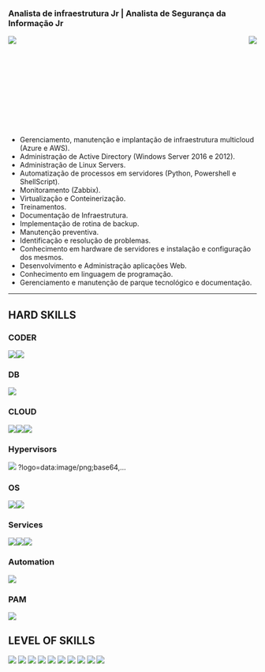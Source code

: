 <p>
<h3> Analista de infraestrutura Jr | Analista de Segurança da Informação Jr </h3>
</p>

<img align='left' src="https://github-readme-stats.vercel.app/api?username=ph7ti&show_icons=true&title_color=783c00&text_color=af552e&icon_color=783c00&bg_color=f8efd4&cache_seconds=2300">

<img align='right' src="https://github-readme-stats.vercel.app/api/top-langs/?username=ph7ti&hide=html&layout=compact&theme=dark">
<br><br><br>
<br><br><br><br><br><br><br><br>
<p>

- Gerenciamento, manutenção e implantação de infraestrutura multicloud (Azure e AWS).
- Administração de Active Directory (Windows Server 2016 e 2012).
- Administração de Linux Servers.
- Automatização de processos em servidores (Python, Powershell e ShellScript).
- Monitoramento (Zabbix).
- Virtualização e Conteinerização.
- Treinamentos.
- Documentação de Infraestrutura.
- Implementação de rotina de backup.
- Manutenção preventiva.
- Identificação e resolução de problemas.
- Conhecimento em hardware de servidores e instalação e configuração dos mesmos.
- Desenvolvimento e Administração aplicações Web.
- Conhecimento em linguagem de programação.
- Gerenciamento e manutenção de parque tecnológico e documentação.
</p>
<hr>

## HARD SKILLS ##

### CODER ###

<img src="https://img.shields.io/badge/Python-14354C?style=for-the-badge&logo=python&logoColor=white"><img src="https://img.shields.io/badge/Shell_Script-121011?style=for-the-badge&logo=gnu-bash&logoColor=white">

### DB ###

<img src="https://img.shields.io/badge/MariaDB-01529E?style=for-the-badge&logo=mariadb&logoColor=white">

### CLOUD ###

<img src="https://img.shields.io/badge/Microsoft_Azure-0089D6?style=for-the-badge&logo=microsoft-azure&logoColor=white"><img src="https://img.shields.io/badge/Amazon_AWS-232F3E?style=for-the-badge&logo=amazon-aws&logoColor=white"><img src="https://img.shields.io/badge/Oracle_Cloud-F80000?style=for-the-badge&logo=oracle&logoColor=white">

### Hypervisors ###

<img src="https://img.shields.io/badge/VMware_ESXI-607078?style=for-the-badge&logo=vmware&logoColor=white">
?logo=data:image/png;base64,…

### OS ###

<img src="https://img.shields.io/badge/Linux-E34F26?style=for-the-badge&logo=linux&logoColor=black"><img src="https://img.shields.io/badge/Windows-017AD7?style=for-the-badge&logo=windows&logoColor=white">

### Services ###

<img src="https://img.shields.io/badge/Apache-CA2136?style=for-the-badge&logo=apache&logoColor=white"><img src="https://img.shields.io/badge/Nginx-009639?style=for-the-badge&logo=nginx&logoColor=white"><img src="https://img.shields.io/badge/Docker-2496ED?style=for-the-badge&logo=docker&logoColor=white">

### Automation ###

<img src="https://img.shields.io/badge/Ansible-000000?style=for-the-badge&logo=Ansible&logoColor=white">

### PAM ###

<img src="https://img.shields.io/badge/Valt-FFFFFF?style=for-the-badge&logo=vault&logoColor=black">

## LEVEL OF SKILLS ##
<img src=https://img.shields.io/badge/Cloud%20Computing%20Administration-Intermediate-blue>
<img src=https://img.shields.io/badge/On%20Premise%20Administration-Intermediate-blue>
<img src=https://img.shields.io/badge/Active%20Directory%20Administration-Intermediate-blue>
<img src=https://img.shields.io/badge/Linux%20Administration-Intermediate-blue>
<img src=https://img.shields.io/badge/Automation-Intermediate-blue>
<img src=https://img.shields.io/badge/PAM-Starter-orange>
<img src=https://img.shields.io/badge/Cyber%20Sec-Starter-orange>
<img src=https://img.shields.io/badge/Script%20Coder-Intermediate-blue>
<img src=https://img.shields.io/badge/OS%20Support-Advanced-green>
<img src=https://img.shields.io/badge/Hardware%20Support-Advanced-green>
